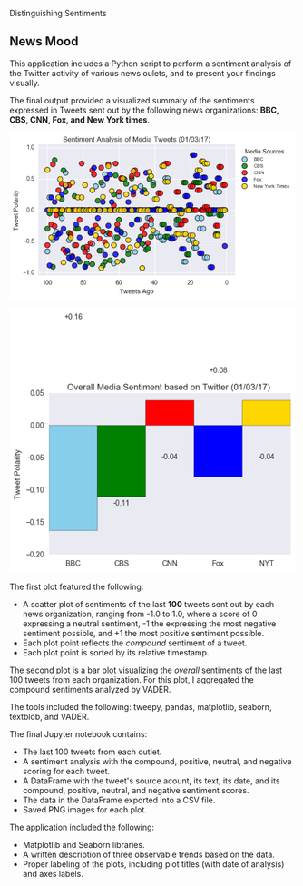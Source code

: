 Distinguishing Sentiments

## News Mood

This application includes a Python script to perform a sentiment analysis of the Twitter activity of various news oulets, and to present your findings visually.

The final output provided a visualized summary of the sentiments expressed in Tweets sent out by the following news organizations: __BBC, CBS, CNN, Fox, and New York times__.

![output_10_0.png](output_10_0.png)

![output_13_1.png](output_13_1.png)

The first plot featured the following:

* A scatter plot of sentiments of the last __100__ tweets sent out by each news organization, ranging from -1.0 to 1.0, where a score of 0 expressing a neutral sentiment, -1 the expressing the most negative sentiment possible, and +1 the most positive sentiment possible.
* Each plot point reflects the _compound_ sentiment of a tweet.
* Each plot point is sorted by its relative timestamp.

The second plot is a bar plot visualizing the _overall_ sentiments of the last 100 tweets from each organization. For this plot, I aggregated the compound sentiments analyzed by VADER.

The tools included the following: tweepy, pandas, matplotlib, seaborn, textblob, and VADER.

The final Jupyter notebook contains:

* The last 100 tweets from each outlet.
* A sentiment analysis with the compound, positive, neutral, and negative scoring for each tweet. 
* A DataFrame with the tweet's source acount, its text, its date, and its compound, positive, neutral, and negative sentiment scores.
* The data in the DataFrame exported into a CSV file.
* Saved PNG images for each plot.

The application included the following:

* Matplotlib and Seaborn libraries.
* A written description of three observable trends based on the data. 
* Proper labeling of the plots, including plot titles (with date of analysis) and axes labels.
